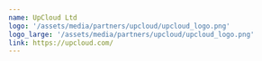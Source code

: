 ```yaml
---
name: UpCloud Ltd
logo: '/assets/media/partners/upcloud/upcloud_logo.png'
logo_large: '/assets/media/partners/upcloud/upcloud_logo.png'
link: https://upcloud.com/
---
```



